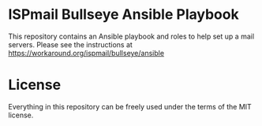 # ISPmail Bullseye Ansible Playbook

This repository contains an Ansible playbook and roles to help set up a mail servers.
Please see the instructions at https://workaround.org/ispmail/bullseye/ansible

# License

Everything in this repository can be freely used under the terms of the MIT license.
